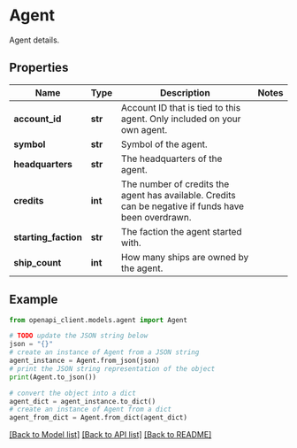 # Agent

Agent details.

## Properties

Name | Type | Description | Notes
------------ | ------------- | ------------- | -------------
**account_id** | **str** | Account ID that is tied to this agent. Only included on your own agent. | 
**symbol** | **str** | Symbol of the agent. | 
**headquarters** | **str** | The headquarters of the agent. | 
**credits** | **int** | The number of credits the agent has available. Credits can be negative if funds have been overdrawn. | 
**starting_faction** | **str** | The faction the agent started with. | 
**ship_count** | **int** | How many ships are owned by the agent. | 

## Example

```python
from openapi_client.models.agent import Agent

# TODO update the JSON string below
json = "{}"
# create an instance of Agent from a JSON string
agent_instance = Agent.from_json(json)
# print the JSON string representation of the object
print(Agent.to_json())

# convert the object into a dict
agent_dict = agent_instance.to_dict()
# create an instance of Agent from a dict
agent_from_dict = Agent.from_dict(agent_dict)
```
[[Back to Model list]](../README.md#documentation-for-models) [[Back to API list]](../README.md#documentation-for-api-endpoints) [[Back to README]](../README.md)


